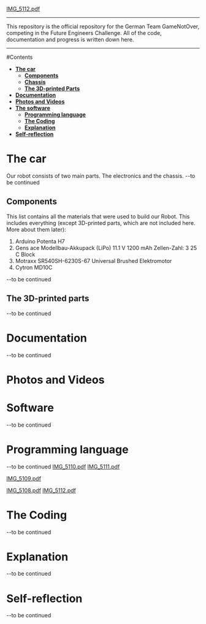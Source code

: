 [IMG_5112.pdf](https://github.com/user-attachments/files/19326541/IMG_5112.pdf)
***
This repository is the official repository for the German Team GameNotOver, competing in the Future Engineers Challenge. All of the code, documentation and progress is written down here. 
***



#Contents

* [**The car**](#Design)
    * [**Components**](#Components)
    * [**Chassis**](#Chassis)
    * [**The 3D-printed Parts**](#3D-printed-parts)
* [**Documentation**](#documentation)
* [**Photos and Videos**](#p--v)
* [**The software**](#software)
    * [**Programming language**](#programming)
    * [**The Coding**](#code)
    * [**Explanation**](#explanation)
* [**Self-reflection**](#betteringself)




# The car

Our robot consists of two main parts. The electronics and the chassis. --to be continued

## Components

This list contains all the materials that were used to build our Robot. This includes everything (except 3D-printed parts, which are not included here. More about them later):
1. Arduino Potenta H7
2. Gens ace Modellbau-Akkupack (LiPo) 11.1 V 1200 mAh Zellen-Zahl: 3 25 C Block
3. Motraxx SR540SH-6230S-67 Universal Brushed Elektromotor
4. Cytron MD10C

--to be continued

## The 3D-printed parts

--to be continued

# Documentation

--to be continued

# Photos and Videos



# Software

--to be continued

# Programming language

--to be continued
[IMG_5110.pdf](https://github.com/user-attachments/files/19326566/IMG_5110.pdf)
[IMG_5111.pdf](https://github.com/user-attachments/files/19326567/IMG_5111.pdf)

[IMG_5109.pdf](https://github.com/user-attachments/files/19326545/IMG_5109.pdf)

[IMG_5108.pdf](https://github.com/user-attachments/files/19326527/IMG_5108.pdf)
[IMG_5112.pdf](https://github.com/user-attachments/files/19326568/IMG_5112.pdf)

# The Coding

--to be continued

# Explanation

--to be continued

# Self-reflection

--to be continued

